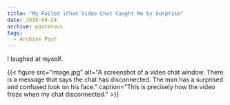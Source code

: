 ```yaml
---
title: "My Failed iChat Video Chat Caught Me by Surprise"
date: 2010-09-24
archive: posterous
tags: 
  - Archive Post
---
```


I laughed at myself.

{{< figure 
	src="image.jpg" 
	alt="A screenshot of a video chat window. There is a message that says the chat has disconnected. The man has a surprised and confused look on his face."
	caption="This is precisely how the video froze when my chat disconnected." >}}